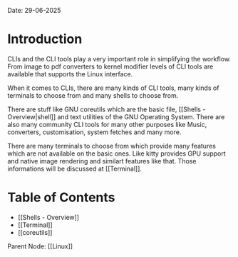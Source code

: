 Date: 29-06-2025
# Introduction

CLIs and the CLI tools play a very important role in simplifying the workflow. From image to pdf converters to kernel modifier levels of CLI tools are available that supports the Linux interface.

When it comes to CLIs, there are many kinds of CLI tools, many kinds of terminals to choose from and many shells to choose from.

There are stuff like GNU coreutils which are the basic file, [[Shells - Overview|shell]] and text utilities of the GNU Operating System. There are also many community CLI tools for many other purposes like Music, converters, customisation, system fetches and many more.

There are many terminals to choose from which provide many features which are not available on the basic ones. Like kitty provides GPU support and native image rendering and similart features like that. Those informations will be discussed at [[Terminal]].

# Table of Contents

- [[Shells - Overview]]
- [[Terminal]]
- [[coreutils]]


Parent Node: [[Linux]]

